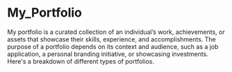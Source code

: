 # My_Portfolio
My portfolio is a curated collection of an individual’s work, achievements, or assets that showcase their skills, experience, and accomplishments. The purpose of a portfolio depends on its context and audience, such as a job application, a personal branding initiative, or showcasing investments. Here's a breakdown of different types of portfolios.
